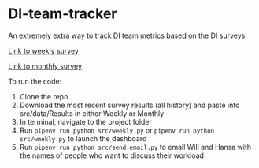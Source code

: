 # DI-team-tracker

An extremely extra way to track DI team metrics based on the DI surveys:

[Link to weekly survey](https://forms.office.com/Pages/DesignPageV2.aspx?origin=NeoPortalPage&subpage=design&id=VMQEKxY4FESUTTf_kH9z0d5wsWds7_REoQcg4UZEhv5UQUpVMk1NMUcxUjRBUDkxUE5HRENVQ1dONC4u&analysis=true)

[Link to monthly survey](https://forms.office.com/Pages/DesignPageV2.aspx?origin=NeoPortalPage&subpage=design&id=VMQEKxY4FESUTTf_kH9z0d5wsWds7_REoQcg4UZEhv5UQlRRR1RYUU9ZVjFSMU5HSUVTQTUwRDg1Qi4u&analysis=true)

To run the code:

1. Clone the repo
2. Download the most recent survey results (all history) and paste into src/data/Results in either Weekly or Monthly
3. In terminal, navigate to the project folder
4. Run `pipenv run python src/weekly.py` or `pipenv run python src/wmekly.py` to launch the dashboard
5. Run `pipenv run python src/send_email.py` to email Will and Hansa with the names of people who want to discuss their workload
